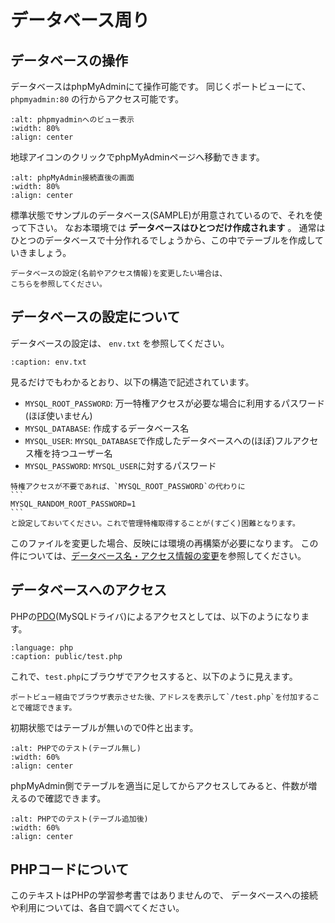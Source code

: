 # データベース周り
## データベースの操作

データベースはphpMyAdminにて操作可能です。
同じくポートビューにて、 `phpmyadmin:80` の行からアクセス可能です。

```{image} images/phpmyadmin-port-view.png
:alt: phpmyadminへのビュー表示
:width: 80%
:align: center
```

地球アイコンのクリックでphpMyAdminページへ移動できます。

```{image} images/phpmyadmin-top.png
:alt: phpMyAdmin接続直後の画面
:width: 80%
:align: center
```

標準状態でサンプルのデータベース(SAMPLE)が用意されているので、それを使って下さい。
なお本環境では **データベースはひとつだけ作成されます** 。
通常はひとつのデータベースで十分作れるでしょうから、この中でテーブルを作成していきましょう。

```{note}
データベースの設定(名前やアクセス情報)を変更したい場合は、
こちらを参照してください。
```

## データベースの設定について

データベースの設定は、 `env.txt` を参照してください。

```{literalinclude}  src/env.txt
:caption: env.txt
```

見るだけでもわかるとおり、以下の構造で記述されています。

* `MYSQL_ROOT_PASSWORD`: 万一特権アクセスが必要な場合に利用するパスワード(ほぼ使いません)
* `MYSQL_DATABASE`: 作成するデータベース名
* `MYSQL_USER`: `MYSQL_DATABASE`で作成したデータベースへの(ほぼ)フルアクセス権を持つユーザー名
* `MYSQL_PASSWORD`: `MYSQL_USER`に対するパスワード

````{note}
特権アクセスが不要であれば、`MYSQL_ROOT_PASSWORD`の代わりに
```
MYSQL_RANDOM_ROOT_PASSWORD=1
```
と設定しておいてください。これで管理特権取得することが(すごく)困難となります。
````

このファイルを変更した場合、反映には環境の再構築が必要になります。
この件については、[データベース名・アクセス情報の変更](#dbconfig)を参照してください。

## データベースへのアクセス

PHPの[PDO](https://www.php.net/manual/ja/class.pdo.php)(MySQLドライバ)によるアクセスとしては、以下のようになります。

```{literalinclude} src/list-tables.php
:language: php
:caption: public/test.php
```

これで、`test.php`にブラウザでアクセスすると、以下のように見えます。

```{note}
ポートビュー経由でブラウザ表示させた後、アドレスを表示して`/test.php`を付加することで確認できます。
```

初期状態ではテーブルが無いので0件と出ます。

```{image} images/list-tables-0.png
:alt: PHPでのテスト(テーブル無し)
:width: 60%
:align: center
```

phpMyAdmin側でテーブルを適当に足してからアクセスしてみると、件数が増えるので確認できます。

```{image} images/list-tables-1.png
:alt: PHPでのテスト(テーブル追加後)
:width: 60%
:align: center
```

## PHPコードについて

このテキストはPHPの学習参考書ではありませんので、
データベースへの接続や利用については、各自で調べてください。
